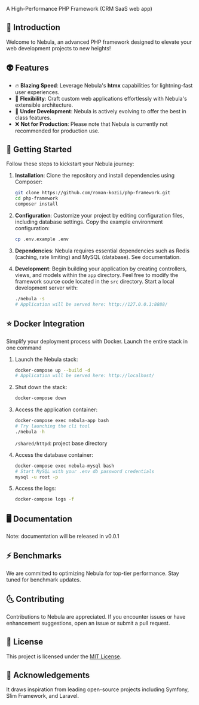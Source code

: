 A High-Performance PHP Framework (CRM SaaS web app)


## 👾 Introduction

Welcome to Nebula, an advanced PHP framework designed to elevate your web development projects to new heights!

## 👽 Features

- 🔥 **Blazing Speed**: Leverage Nebula's **htmx** capabilities for lightning-fast user experiences.
- 🥷 **Flexibility**: Craft custom web applications effortlessly with Nebula's extensible architecture.
- 👷 **Under Development**: Nebula is actively evolving to offer the best in class features.
- ❌ **Not for Production**: Please note that Nebula is currently not recommended for production use.


## 🚀 Getting Started

Follow these steps to kickstart your Nebula journey:

1. **Installation**: Clone the repository and install dependencies using Composer:
   ```bash
   git clone https://github.com/roman-kozii/php-framework.git
   cd php-framework
   composer install
   ```

2. **Configuration**: Customize your project by editing configuration files, including database settings. Copy the example environment configuration:
   ```bash
   cp .env.example .env
   ```

3. **Dependencies**: Nebula requires essential dependencies such as Redis (caching, rate limiting) and MySQL (database). See documentation.

4. **Development**: Begin building your application by creating controllers, views, and models within the `app` directory. Feel free to modify the framework source code located in the  `src` directory. Start a local development server with:
   ```bash
   ./nebula -s
   # Application will be served here: http://127.0.0.1:8888/
   ```


## ⭐ Docker Integration

Simplify your deployment process with Docker. Launch the entire stack in one command

1. Launch the Nebula stack:
   ```bash
   docker-compose up --build -d
   # Application will be served here: http://localhost/
   ```

2. Shut down the stack:
   ```bash
   docker-compose down
   ```

3. Access the application container:
   ```bash
   docker-compose exec nebula-app bash
   # Try launching the cli tool
   ./nebula -h
   ```

   `/shared/httpd`: project base directory

4. Access the database container:
   ```bash
   docker-compose exec nebula-mysql bash
   # Start MySQL with your .env db password credentials
   mysql -u root -p
   ```

5. Access the logs:
   ```bash
   docker-compose logs -f 
   ```
   


## 🖥️ Documentation

Note: documentation will be released in v0.0.1


## ⚡ Benchmarks

We are committed to optimizing Nebula for top-tier performance. Stay tuned for benchmark updates.


## 🌜 Contributing

Contributions to Nebula are appreciated. If you encounter issues or have enhancement suggestions, open an issue or submit a pull request.


## 🔑 License

This project is licensed under the [MIT License](https://github.com/libra-php/nebula/blob/main/LICENSE).


## 🌠 Acknowledgements

It draws inspiration from leading open-source projects including Symfony, Slim Framework, and Laravel.
